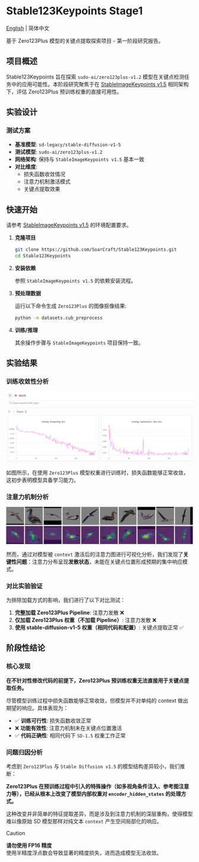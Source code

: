 # Stable123Keypoints Stage1

[English](README_EN.md) | 简体中文

基于 Zero123Plus 模型的关键点提取探索项目 - 第一阶段研究报告。

## 项目概述

Stable123Keypoints 旨在探索 `sudo-ai/zero123plus-v1.2` 模型在关键点检测任务中的应用可能性。本阶段研究聚焦于在 [StableImageKeypoints v1.5](https://github.com/Aloento/StableImageKeypoints/tree/v1.5) 相同架构下，评估 Zero123Plus 预训练权重的直接可用性。

## 实验设计

### 测试方案

- **基准模型**: `sd-legacy/stable-diffusion-v1-5`
- **测试模型**: `sudo-ai/zero123plus-v1.2`
- **网络架构**: 保持与 `StableImageKeypoints v1.5` 基本一致
- **对比维度**:
  - 损失函数收敛情况
  - 注意力机制激活模式
  - 关键点提取效果

## 快速开始

请参考 [StableImageKeypoints v1.5](https://github.com/Aloento/StableImageKeypoints/tree/v1.5#%E5%BF%AB%E9%80%9F%E5%BC%80%E5%A7%8B) 的环境配置要求。

1. **克隆项目**

   ```bash
   git clone https://github.com/SoarCraft/Stable123Keypoints.git
   cd Stable123Keypoints
   ```

2. **安装依赖**

   参照 `StableImageKeypoints v1.5` 的依赖安装流程。

3. **预处理数据**

   运行以下命令生成 `Zero123Plus` 的图像抠像结果:

   ```bash
   python -m datasets.cub_preprocess
   ```

4. **训练/推理**

   其余操作步骤与 `StableImageKeypoints` 项目保持一致。

## 实验结果

### 训练收敛性分析

![损失曲线收敛](assets/sk123.png)

如图所示，在使用 `Zero123Plus` 模型权重进行训练时，损失函数能够正常收敛，这初步表明模型具备学习能力。

### 注意力机制分析

![注意力激活模式](assets/keypoint.png)

然而，通过对模型被 `context` 激活后的注意力图进行可视化分析，我们发现了**关键性问题**：注意力分布呈现**发散状态**，未能在关键点位置形成预期的集中响应模式。

### 对比实验验证

为排除加载方式的影响，我们进行了以下对比测试：

1. **完整加载 Zero123Plus Pipeline**: 注意力发散 ❌
2. **仅加载 Zero123Plus 权重（不加载 Pipeline）**: 注意力发散 ❌
3. **使用 stable-diffusion-v1-5 权重（相同代码和配置）**: 关键点提取正常 ✅

## 阶段性结论

### 核心发现

**在不针对性修改代码的前提下，Zero123Plus 预训练权重无法直接用于关键点提取任务。**

尽管模型训练过程中损失函数能够正常收敛，但模型并不对单纯的 context 做出期望的响应。具体表现为：

- ✅ **训练可行性**: 损失函数收敛正常
- ❌ **功能有效性**: 注意力机制未在关键点位置激活
- ✅ **代码正确性**: 相同代码下 `SD-1.5` 权重工作正常

### 问题归因分析

考虑到 `Zero123Plus` 与 `Stable Diffusion v1.5` 的模型结构差异较小，我们推断：

**Zero123Plus 在预训练过程中引入的特殊操作（如多视角条件注入、参考图注意力等），已经从根本上改变了模型内部权重对 `encoder_hidden_states` 的处理方式。**

这种改变并非简单的特征提取差异，而是涉及到注意力机制的深层重构，使得模型难以像原始 SD 模型那样对纯文本 `context` 产生空间局部化的响应。

> [!CAUTION]  
> **请勿使用 FP16 精度**  
> 使用半精度浮点数会导致显著的精度损失，进而造成模型无法收敛。
